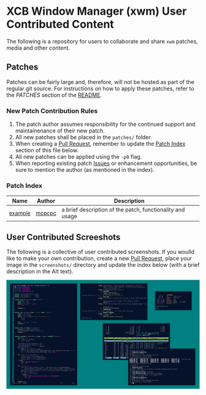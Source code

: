 # XCB Window Manager (xwm) User Contributed Content

The following is a repository for users to collaborate and share `xwm` patches, media and other content. 

## Patches

Patches can be fairly large and, therefore, will not be hosted as part of the regular git source.  For instructions on how to apply these patches, refer to the *PATCHES* section of the [README](https://raw.githubusercontent.com/mcpcpc/xwm/main/README).

### New Patch Contribution Rules

1.   The patch author assumes responsibility for the continued support and maintainenance of their new patch.
2.   All new patches shall be placed in the `patches/` folder. 
3.   When creating a [Pull Request](https://github.com/mcpcpc/xwm-patches/pulls), remember to update the [Patch Index](#patch-index) section of this file below.
4.   All new patches can be applied using the `-p0` flag.
5.   When reporting existing patch [Issues](https://github.com/mcpcpc/xwm-patches/issues) or enhancement opportunities, be sure to mention the author (as mentioned in the index).

### Patch Index

| Name | Author | Description |
|-|-|-|
| [example](patches/example.patch) | [mcpcpc](https://github.com/mcpcpc) | a brief description of the patch, functionality and usage |

## User Contributed Screeshots

The following is a collective of user contributed screenshots.  If you woulld like to make your own contribution, create a new [Pull Request](https://github.com/mcpcpc/xwm-patches/pulls), place your image in the `screenshots/` directory and update the index below (with a brief description in the Alt text).

![mcpcpc-1.png](screenshots/mcpcpc-1.png "I am not a `ricer`, but this was my very first screenshot taken using `xwm`")
